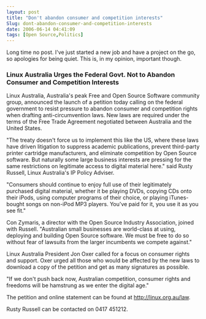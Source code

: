 ```yaml
---
layout: post
title: "Don't abandon consumer and competition interests"
Slug: dont-abandon-consumer-and-competition-interests
date: 2006-06-14 04:41:09
tags: [Open Source,Politics]
---
```

Long time no post. I've just started a new job and have a project on the go, so apologies for being quiet. This is, in my opinion, important though.

### Linux Australia Urges the Federal Govt. Not to Abandon Consumer and Competition Interests

Linux Australia, Australia's peak Free and Open Source Software community group, announced the launch of a petition today calling on the federal government to resist pressure to abandon consumer and competition rights when drafting anti-circumvention laws. New laws are required under the terms of the Free Trade Agreement negotiated between Australia and the United States.

"The treaty doesn't force us to implement this like the US, where these laws have driven litigation to suppress academic publications, prevent third-party printer cartridge manufacturers, and eliminate competition by Open Source software. But naturally some large business interests are pressing for the same restrictions on legitimate access to digital material here." said Rusty Russell, Linux Australia's IP Policy Adviser.

"Consumers should continue to enjoy full use of their legitimately purchased digital material, whether it be playing DVDs, copying CDs onto their iPods, using computer programs of their choice, or playing iTunes-bought songs on non-iPod MP3 players. You've paid for it, you use it as you see fit."

Con Zymaris, a director with the Open Source Industry Association, joined with Russell. "Australian small businesses are world-class at using, deploying and building Open Source software. We must be free to do so without fear of lawsuits from the larger incumbents we compete against."

Linux Australia President Jon Oxer called for a focus on consumer rights and support. Oxer urged all those who would be affected by the new laws to download a copy of the petition and get as many signatures as possible.

"If we don't push back now, Australian competition, consumer rights and freedoms will be hamstrung as we enter the digital age."

The petition and online statement can be found at http://linux.org.au/law.

Rusty Russell can be contacted on 0417 451212.
